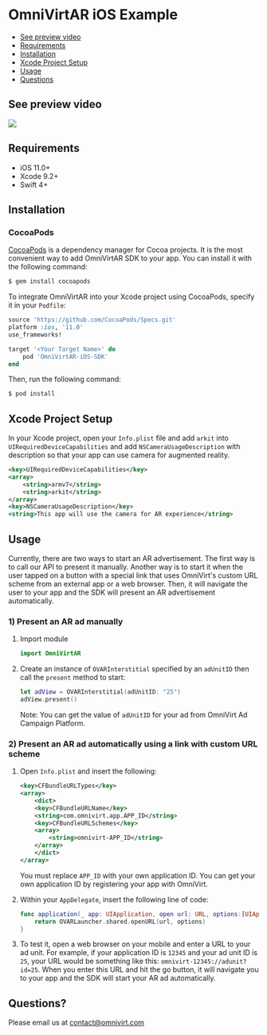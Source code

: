 # OmniVirtAR iOS Example

- [See preview video](#See-preview-video)
- [Requirements](#Requirements)
- [Installation](#Installation)
- [Xcode Project Setup](#Xcode-project-setup)
- [Usage](#Usage)
- [Questions](#Questions)

## See preview video

[![](https://img.youtube.com/vi/yXZN9jkQKro/0.jpg)](https://www.youtube.com/watch?v=yXZN9jkQKro)

## Requirements
* iOS 11.0+
* Xcode 9.2+
* Swift 4+

## Installation

### CocoaPods
[CocoaPods](http://cocoapods.org) is a dependency manager for Cocoa projects. It is the most convenient way to add OmniVirtAR SDK to your app. You can install it with the following command:
```bash
$ gem install cocoapods
```
To integrate OmniVirtAR into your Xcode project using CocoaPods, specify it in your `Podfile`:
```ruby
source 'https://github.com/CocoaPods/Specs.git'
platform :ios, '11.0'
use_frameworks!

target '<Your Target Name>' do
    pod 'OmniVirtAR-iOS-SDK'
end
```
Then, run the following command:
```bash
$ pod install
```

## Xcode Project Setup
In your Xcode project, open your `Info.plist` file and add `arkit` into `UIRequiredDeviceCapabilities` and add `NSCameraUsageDescription` with description so that your app can use camera for augmented reality.
```xml
<key>UIRequiredDeviceCapabilities</key>
<array>
    <string>armv7</string>
    <string>arkit</string>
</array>
<key>NSCameraUsageDescription</key>
<string>This app will use the camera for AR experience</string>
```

## Usage

Currently, there are two ways to start an AR advertisement. The first way is to call our API to present it manually. Another way is to start it when the user tapped on a button with a special link that uses OmniVirt's custom URL scheme from an external app or a web browser. Then, it will navigate the user to your app and the SDK will present an AR advertisement automatically.

### 1) Present an AR ad manually

1. Import module

    ```swift
    import OmniVirtAR
    ```

2. Create an instance of `OVARInterstitial` specified by an `adUnitID` then call the `present` method to start:
    ```swift
    let adView = OVARInterstitial(adUnitID: "25")
    adView.present()
    ```

    Note: You can get the value of `adUnitID` for your ad from OmniVirt Ad Campaign Platform.

### 2) Present an AR ad automatically using a link with custom URL scheme

1. Open `Info.plist` and insert the following:

    ```xml
    <key>CFBundleURLTypes</key>
    <array>
        <dict>
        <key>CFBundleURLName</key>
        <string>com.omnivirt.app.APP_ID</string>
        <key>CFBundleURLSchemes</key>
        <array>
            <string>omnivirt-APP_ID</string>
        </array>
        </dict>
    </array>
    ```

    You must replace `APP_ID` with your own application ID. You can get your own application ID by registering your app with OmniVirt.

2. Within your `AppDelegate`, insert the following line of code:

    ```swift
    func application(_ app: UIApplication, open url: URL, options:[UIApplicationOpenURLOptionsKey : Any] = [:]) -> Bool {
        return OVARLauncher.shared.openURL(url, options)
    }
    ```

2. To test it, open a web browser on your mobile and enter a URL to your ad unit. For example, if your application ID is `12345` and your ad unit ID is `25`, your URL would be something like this: `omnivirt-12345://adunit?id=25`. When you enter this URL and hit the go button, it will navigate you to your app and the SDK will start your AR ad automatically.

## Questions?

Please email us at [contact@omnivirt.com](mailto:contact@omnivirt.com)